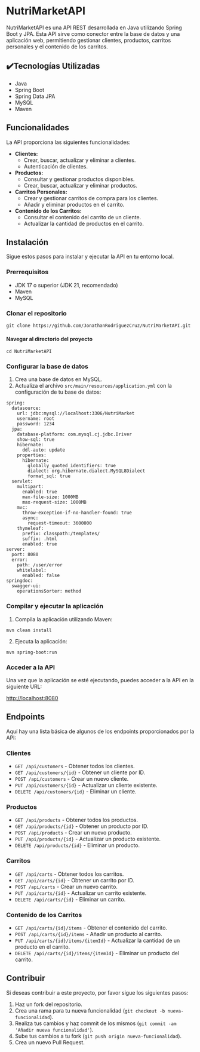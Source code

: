 <h1>NutriMarketAPI</h1>
    <p>NutriMarketAPI es una API REST desarrollada en Java utilizando Spring Boot y JPA. Esta API sirve como conector entre la base de datos y una aplicación web, permitiendo gestionar clientes, productos, carritos personales y el contenido de los carritos.</p>
    <h2>✔️Tecnologías Utilizadas</h2>
    <ul>
        <li>Java</li>
        <li>Spring Boot</li>
        <li>Spring Data JPA</li>
        <li>MySQL</li>
        <li>Maven</li>
    </ul>
    <h2>Funcionalidades</h2>
    <p>La API proporciona las siguientes funcionalidades:</p>
    <ul>
        <li><strong>Clientes:</strong>
            <ul>
                <li>Crear, buscar, actualizar y eliminar a clientes.</li>
                <li>Autenticación de clientes.</li>
            </ul>
        </li>
        <li><strong>Productos:</strong>
            <ul>
                <li>Consultar y gestionar productos disponibles.</li>
                <li>Crear, buscar, actualizar y eliminar productos.</li>
            </ul>
        </li>
        <li><strong>Carritos Personales:</strong>
            <ul>
                <li>Crear y gestionar carritos de compra para los clientes.</li>
                <li>Añadir y eliminar productos en el carrito.</li>
            </ul>
        </li>
        <li><strong>Contenido de los Carritos:</strong>
            <ul>
                <li>Consultar el contenido del carrito de un cliente.</li>
                <li>Actualizar la cantidad de productos en el carrito.</li>
            </ul>
        </li>
    </ul>
    <h2>Instalación</h2>
    <p>Sigue estos pasos para instalar y ejecutar la API en tu entorno local.</p>
    <h3>Prerrequisitos</h3>
    <ul>
        <li>JDK 17 o superior (JDK 21, recomendado)</li>
        <li>Maven</li>
        <li>MySQL</li>
    </ul>
    <h3>Clonar el repositorio</h3>
    <pre><code>git clone https://github.com/JonathanRodriguezCruz/NutriMarketAPI.git</code></pre>
    <h4>Navegar al directorio del proyecto</h4>
    <pre><code>cd NutriMarketAPI</code></pre>
    <h3>Configurar la base de datos</h3>
    <ol>
        <li>Crea una base de datos en MySQL.</li>
        <li>Actualiza el archivo <code>src/main/resources/application.yml</code> con la configuración de tu base de datos:</li>
    </ol>
    <pre><code>spring:
  datasource:
    url: jdbc:mysql://localhost:3306/NutriMarket
    username: root
    password: 1234
  jpa:
    database-platform: com.mysql.cj.jdbc.Driver
    show-sql: true
    hibernate:
      ddl-auto: update
    properties:
      hibernate:
        globally_quoted_identifiers: true
        dialect: org.hibernate.dialect.MySQL8Dialect
        format_sql: true
  servlet:
    multipart:
      enabled: true
      max-file-size: 1000MB
      max-request-size: 1000MB
    mvc:
      throw-exception-if-no-handler-found: true
      async:
        request-timeout: 3600000
    thymeleaf:
      prefix: classpath:/templates/
      suffix: .html
      enabled: true
server:
  port: 8080
  error:
    path: /user/error
    whitelabel:
      enabled: false
springdoc:
  swagger-ui:
    operationsSorter: method
</code></pre>
    <h3>Compilar y ejecutar la aplicación</h3>
    <ol>
        <li>Compila la aplicación utilizando Maven:</li>
    </ol>
    <pre><code>mvn clean install
</code></pre>
    <ol start="2">
        <li>Ejecuta la aplicación:</li>
    </ol>
    <pre><code>mvn spring-boot:run
</code></pre>
    <h3>Acceder a la API</h3>
    <p>Una vez que la aplicación se esté ejecutando, puedes acceder a la API en la siguiente URL:</p>
    <p><a href="http://localhost:8080">http://localhost:8080</a></p>
    <h2>Endpoints</h2>
    <p>Aquí hay una lista básica de algunos de los endpoints proporcionados por la API:</p>
    <h3>Clientes</h3>
    <ul>
        <li><code>GET /api/customers</code> - Obtener todos los clientes.</li>
        <li><code>GET /api/customers/{id}</code> - Obtener un cliente por ID.</li>
        <li><code>POST /api/customers</code> - Crear un nuevo cliente.</li>
        <li><code>PUT /api/customers/{id}</code> - Actualizar un cliente existente.</li>
        <li><code>DELETE /api/customers/{id}</code> - Eliminar un cliente.</li>
    </ul>
    <h3>Productos</h3>
    <ul>
        <li><code>GET /api/products</code> - Obtener todos los productos.</li>
        <li><code>GET /api/products/{id}</code> - Obtener un producto por ID.</li>
        <li><code>POST /api/products</code> - Crear un nuevo producto.</li>
        <li><code>PUT /api/products/{id}</code> - Actualizar un producto existente.</li>
        <li><code>DELETE /api/products/{id}</code> - Eliminar un producto.</li>
    </ul>
    <h3>Carritos</h3>
    <ul>
        <li><code>GET /api/carts</code> - Obtener todos los carritos.</li>
        <li><code>GET /api/carts/{id}</code> - Obtener un carrito por ID.</li>
        <li><code>POST /api/carts</code> - Crear un nuevo carrito.</li>
        <li><code>PUT /api/carts/{id}</code> - Actualizar un carrito existente.</li>
        <li><code>DELETE /api/carts/{id}</code> - Eliminar un carrito.</li>
    </ul>
    <h3>Contenido de los Carritos</h3>
    <ul>
        <li><code>GET /api/carts/{id}/items</code> - Obtener el contenido del carrito.</li>
        <li><code>POST /api/carts/{id}/items</code> - Añadir un producto al carrito.</li>
        <li><code>PUT /api/carts/{id}/items/{itemId}</code> - Actualizar la cantidad de un producto en el carrito.</li>
        <li><code>DELETE /api/carts/{id}/items/{itemId}</code> - Eliminar un producto del carrito.</li>
    </ul>
    <h2>Contribuir</h2>
    <p>Si deseas contribuir a este proyecto, por favor sigue los siguientes pasos:</p>
    <ol>
        <li>Haz un fork del repositorio.</li>
        <li>Crea una rama para tu nueva funcionalidad (<code>git checkout -b nueva-funcionalidad</code>).</li>
        <li>Realiza tus cambios y haz commit de los mismos (<code>git commit -am 'Añadir nueva funcionalidad'</code>).</li>
        <li>Sube tus cambios a tu fork (<code>git push origin nueva-funcionalidad</code>).</li>
        <li>Crea un nuevo Pull Request.</li>
    </ol>

